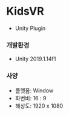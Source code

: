 # KidsVR
- Unity Plugin

### 개발환경
- Unity 2019.1.14f1

### 사양
- 플랫폼: Window
- 화변비: 16 : 9
- 해상도: 1920 x 1080